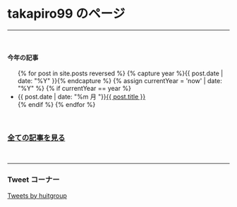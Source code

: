 <!-- {{site.baseurl}}はレポジトリの設定によっては/sample...で上手く出来ない時があるので必要 -->

# takapiro99 のページ

---

<br/>

#### 今年の記事

<ul> <!-- 2021年の記事一覧 -->
{% for post in site.posts reversed %}
    {% capture year %}{{ post.date | date: "%Y" }}{% endcapture %}
    {% assign currentYear = 'now' | date: "%Y" %}
    {% if currentYear == year %}
      <li>{{ post.date | date: "%m 月 "}}<a href="{{ post.url }}">{{ post.title }}</a></li>
    {% endif %}
{% endfor %}
</ul>

<br/>

### [全ての記事を見る](/activities)

<br/>

---

### Tweet コーナー

<a class="twitter-timeline" data-height="600" data-theme="light" href="https://twitter.com/takapiro_99?ref_src=twsrc%5Etfw">Tweets by huitgroup</a> <script async src="https://platform.twitter.com/widgets.js" charset="utf-8"></script>
